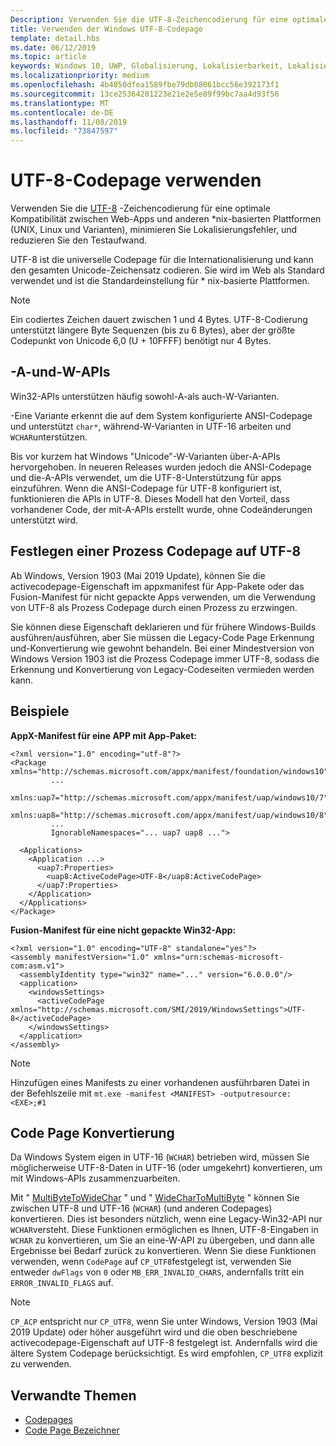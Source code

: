 ```yaml
---
Description: Verwenden Sie die UTF-8-Zeichencodierung für eine optimale Kompatibilität zwischen Web-Apps und anderen \*nix-basierten Plattformen (UNIX, Linux und Varianten), minimieren Sie Lokalisierungsfehler, und reduzieren Sie den Testaufwand.
title: Verwenden der Windows UTF-8-Codepage
template: detail.hbs
ms.date: 06/12/2019
ms.topic: article
keywords: Windows 10, UWP, Globalisierung, Lokalisierbarkeit, Lokalisierung
ms.localizationpriority: medium
ms.openlocfilehash: 4b4050dfea1589fbe79db08061bcc56e392173f1
ms.sourcegitcommit: 13ce25364201223e21e2e5e89f99bc7aa4d93f56
ms.translationtype: MT
ms.contentlocale: de-DE
ms.lasthandoff: 11/08/2019
ms.locfileid: "73847597"
---
```

# <a name="use-the-utf-8-code-page"></a>UTF-8-Codepage verwenden

Verwenden Sie die [UTF-8](http://www.utf-8.com/) -Zeichencodierung für eine optimale Kompatibilität zwischen Web-Apps und anderen \*nix-basierten Plattformen (UNIX, Linux und Varianten), minimieren Sie Lokalisierungsfehler, und reduzieren Sie den Testaufwand.

UTF-8 ist die universelle Codepage für die Internationalisierung und kann den gesamten Unicode-Zeichensatz codieren. Sie wird im Web als Standard verwendet und ist die Standardeinstellung für * nix-basierte Plattformen.

> [!NOTE]
> Ein codiertes Zeichen dauert zwischen 1 und 4 Bytes. UTF-8-Codierung unterstützt längere Byte Sequenzen (bis zu 6 Bytes), aber der größte Codepunkt von Unicode 6,0 (U + 10FFFF) benötigt nur 4 Bytes.

## <a name="-a-vs--w-apis"></a>-A-und-W-APIs
  
Win32-APIs unterstützen häufig sowohl-A-als auch-W-Varianten.

-Eine Variante erkennt die auf dem System konfigurierte ANSI-Codepage und unterstützt `char*`, während-W-Varianten in UTF-16 arbeiten und `WCHAR`unterstützen.

Bis vor kurzem hat Windows "Unicode"-W-Varianten über-A-APIs hervorgehoben. In neueren Releases wurden jedoch die ANSI-Codepage und die-A-APIs verwendet, um die UTF-8-Unterstützung für apps einzuführen. Wenn die ANSI-Codepage für UTF-8 konfiguriert ist, funktionieren die APIs in UTF-8. Dieses Modell hat den Vorteil, dass vorhandener Code, der mit-A-APIs erstellt wurde, ohne Codeänderungen unterstützt wird.

## <a name="set-a-process-code-page-to-utf-8"></a>Festlegen einer Prozess Codepage auf UTF-8

Ab Windows, Version 1903 (Mai 2019 Update), können Sie die activecodepage-Eigenschaft im appxmanifest für App-Pakete oder das Fusion-Manifest für nicht gepackte Apps verwenden, um die Verwendung von UTF-8 als Prozess Codepage durch einen Prozess zu erzwingen.

Sie können diese Eigenschaft deklarieren und für frühere Windows-Builds ausführen/ausführen, aber Sie müssen die Legacy-Code Page Erkennung und-Konvertierung wie gewohnt behandeln. Bei einer Mindestversion von Windows Version 1903 ist die Prozess Codepage immer UTF-8, sodass die Erkennung und Konvertierung von Legacy-Codeseiten vermieden werden kann.

## <a name="examples"></a>Beispiele

**AppX-Manifest für eine APP mit App-Paket:**

```xaml
<?xml version="1.0" encoding="utf-8"?>
<Package xmlns="http://schemas.microsoft.com/appx/manifest/foundation/windows10"
         ...
         xmlns:uap7="http://schemas.microsoft.com/appx/manifest/uap/windows10/7"
         xmlns:uap8="http://schemas.microsoft.com/appx/manifest/uap/windows10/8"
         ...
         IgnorableNamespaces="... uap7 uap8 ...">

  <Applications>
    <Application ...>
      <uap7:Properties>
        <uap8:ActiveCodePage>UTF-8</uap8:ActiveCodePage>
      </uap7:Properties>
    </Application>
  </Applications>
</Package>
```

**Fusion-Manifest für eine nicht gepackte Win32-App:**

``` xaml
<?xml version="1.0" encoding="UTF-8" standalone="yes"?>
<assembly manifestVersion="1.0" xmlns="urn:schemas-microsoft-com:asm.v1">
  <assemblyIdentity type="win32" name="..." version="6.0.0.0"/>
  <application>
    <windowsSettings>
      <activeCodePage xmlns="http://schemas.microsoft.com/SMI/2019/WindowsSettings">UTF-8</activeCodePage>
    </windowsSettings>
  </application>
</assembly>
```

> [!NOTE]
> Hinzufügen eines Manifests zu einer vorhandenen ausführbaren Datei in der Befehlszeile mit `mt.exe -manifest <MANIFEST> -outputresource:<EXE>;#1`

## <a name="code-page-conversion"></a>Code Page Konvertierung

Da Windows System eigen in UTF-16 (`WCHAR`) betrieben wird, müssen Sie möglicherweise UTF-8-Daten in UTF-16 (oder umgekehrt) konvertieren, um mit Windows-APIs zusammenzuarbeiten.

Mit " [MultiByteToWideChar](https://docs.microsoft.com/windows/desktop/api/stringapiset/nf-stringapiset-multibytetowidechar) " und " [WideCharToMultiByte](https://docs.microsoft.com/windows/desktop/api/stringapiset/nf-stringapiset-widechartomultibyte) " können Sie zwischen UTF-8 und UTF-16 (`WCHAR`) (und anderen Codepages) konvertieren. Dies ist besonders nützlich, wenn eine Legacy-Win32-API nur `WCHAR`versteht. Diese Funktionen ermöglichen es Ihnen, UTF-8-Eingaben in `WCHAR` zu konvertieren, um Sie an eine-W-API zu übergeben, und dann alle Ergebnisse bei Bedarf zurück zu konvertieren.
Wenn Sie diese Funktionen verwenden, wenn `CodePage` auf `CP_UTF8`festgelegt ist, verwenden Sie entweder `dwFlags` von `0` oder `MB_ERR_INVALID_CHARS`, andernfalls tritt ein `ERROR_INVALID_FLAGS` auf.

> [!NOTE]
> `CP_ACP` entspricht nur `CP_UTF8`, wenn Sie unter Windows, Version 1903 (Mai 2019 Update) oder höher ausgeführt wird und die oben beschriebene activecodepage-Eigenschaft auf UTF-8 festgelegt ist. Andernfalls wird die ältere System Codepage berücksichtigt. Es wird empfohlen, `CP_UTF8` explizit zu verwenden.

## <a name="related-topics"></a>Verwandte Themen

- [Codepages](https://docs.microsoft.com/windows/desktop/Intl/code-pages)
- [Code Page Bezeichner](https://docs.microsoft.com/windows/desktop/Intl/code-page-identifiers)

